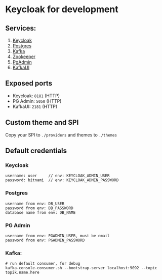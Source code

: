 # Keycloak for development

## Services:
1. [Keycloak](https://hub.docker.com/r/bitnami/keycloak)
2. [Postgres](https://hub.docker.com/r/bitnami/postgresql)
3. [Kafka](https://hub.docker.com/r/bitnami/kafka)
4. [Zookeeper](https://hub.docker.com/r/bitnami/zookeeper)
5. [PgAdmin](https://hub.docker.com/r/dpage/pgadmin4)
6. [KafkaUI](https://hub.docker.com/r/provectuslabs/kafka-ui)


## Exposed ports
- Keycloak: ```8181``` (HTTP)
- PG Admin: ```5050``` (HTTP)
- KafkaUI: ```2181``` (HTTP)


## Custom theme and SPI
Copy your SPI to ```./providers``` and themes to ```./themes```


## Default credentials

### Keycloak
```text
username: user     // env: KEYCLOAK_ADMIN_USER
password: bitnami  // env: KEYCLOAK_ADMIN_PASSWORD
```

### Postgres
```text
username from env: DB_USER
password from env: DB_PASSWORD
database name from env: DB_NAME
```

### PG Admin
```text
username from env: PGADMIN_USER, must be email
password from env: PGADMIN_PASSWORD
```

### Kafka:
```shell
# run default consumer, for debug
kafka-console-consumer.sh --bootstrap-server localhost:9092 --topic topik.name.here
```
